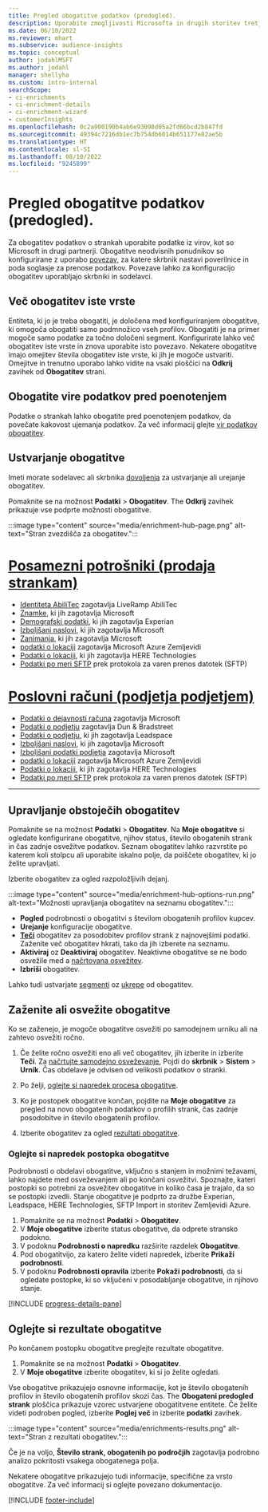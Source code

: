 ```yaml
---
title: Pregled obogatitve podatkov (predogled).
description: Uporabite zmogljivosti Microsofta in drugih storitev tretjih oseb, da obogatite svoje podatke o strankah.
ms.date: 06/10/2022
ms.reviewer: mhart
ms.subservice: audience-insights
ms.topic: conceptual
author: jodahlMSFT
ms.author: jodahl
manager: shellyha
ms.custom: intro-internal
searchScope:
- ci-enrichments
- ci-enrichment-details
- ci-enrichment-wizard
- customerInsights
ms.openlocfilehash: 0c2a900190b4ab6e93098d05a2fd66bcd2b847fd
ms.sourcegitcommit: 49394c7216db1ec7b754db6014b651177e82ae5b
ms.translationtype: HT
ms.contentlocale: sl-SI
ms.lasthandoff: 08/10/2022
ms.locfileid: "9245899"
---
```

# <a name="data-enrichment-preview-overview"></a>Pregled obogatitve podatkov (predogled).

Za obogatitev podatkov o strankah uporabite podatke iz virov, kot so Microsoft in drugi partnerji. Obogatitve neodvisnih ponudnikov so konfigurirane z uporabo [povezav](connections.md), za katere skrbnik nastavi poverilnice in poda soglasje za prenose podatkov. Povezave lahko za konfiguracijo obogatitev uporabljajo skrbniki in sodelavci.  

## <a name="multiple-enrichments-of-the-same-type"></a>Več obogatitev iste vrste

Entiteta, ki jo je treba obogatiti, je določena med konfiguriranjem obogatitve, ki omogoča obogatiti samo podmnožico vseh profilov. Obogatiti je na primer mogoče samo podatke za točno določeni segment. Konfigurirate lahko več obogatitev iste vrste in znova uporabite isto povezavo. Nekatere obogatitve imajo omejitev števila obogatitev iste vrste, ki jih je mogoče ustvariti. Omejitve in trenutno uporabo lahko vidite na vsaki ploščici na **Odkrij** zavihek od **Obogatitev** strani.

## <a name="enrich-data-sources-before-unification"></a>Obogatite vire podatkov pred poenotenjem

Podatke o strankah lahko obogatite pred poenotenjem podatkov, da povečate kakovost ujemanja podatkov. Za več informacij glejte [vir podatkov obogatitev](data-sources-enrichment.md).

## <a name="create-an-enrichment"></a>Ustvarjanje obogatitve

Imeti morate sodelavec ali skrbnika [dovoljenja](permissions.md) za ustvarjanje ali urejanje obogatitev.

Pomaknite se na možnost **Podatki** > **Obogatitev**. The **Odkrij** zavihek prikazuje vse podprte možnosti obogatitve.

:::image type="content" source="media/enrichment-hub-page.png" alt-text="Stran zvezdišča za obogatitev.":::

# <a name="individual-consumers-b-to-c"></a>[Posamezni potrošniki (prodaja strankam)](#tab/b2c)

- [Identiteta AbiliTec](enrichment-liveramp.md) zagotavlja LiveRamp AbiliTec
- [Znamke](enrichment-microsoft.md), ki jih zagotavlja Microsoft
- [Demografski podatki](enrichment-experian.md), ki jih zagotavlja Experian
- [Izboljšani naslovi](enrichment-enhanced-addresses.md), ki jih zagotavlja Microsoft
- [Zanimanja](enrichment-microsoft.md), ki jih zagotavlja Microsoft
- [podatki o lokaciji](enrichment-azure-maps.md) zagotavlja Microsoft Azure Zemljevidi
- [Podatki o lokaciji](enrichment-here.md), ki jih zagotavlja HERE Technologies
- [Podatki po meri SFTP](enrichment-SFTP-custom-import.md) prek protokola za varen prenos datotek (SFTP)

# <a name="business-accounts-b-to-b"></a>[Poslovni računi (podjetja podjetjem)](#tab/b2b)

- [Podatki o dejavnosti računa](enrichment-office.md) zagotavlja Microsoft
- [Podatki o podjetju](enrichment-dnb.md) zagotavlja Dun & Bradstreet
- [Podatki o podjetju](enrichment-leadspace.md), ki jih zagotavlja Leadspace
- [Izboljšani naslovi](enrichment-enhanced-addresses.md), ki jih zagotavlja Microsoft
- [Izboljšani podatki podjetja](enrichment-enhanced-company-data.md) zagotavlja Microsoft
- [podatki o lokaciji](enrichment-azure-maps.md) zagotavlja Microsoft Azure Zemljevidi
- [Podatki o lokaciji](enrichment-here.md), ki jih zagotavlja HERE Technologies
- [Podatki po meri SFTP](enrichment-SFTP-custom-import.md) prek protokola za varen prenos datotek (SFTP)

---

## <a name="manage-existing-enrichments"></a>Upravljanje obstoječih obogatitev

Pomaknite se na možnost **Podatki** > **Obogatitev**. Na **Moje obogatitve** si ogledate konfigurirane obogatitve, njihov status, število obogatenih strank in čas zadnje osvežitve podatkov. Seznam obogatitev lahko razvrstite po katerem koli stolpcu ali uporabite iskalno polje, da poiščete obogatitev, ki jo želite upravljati.

Izberite obogatitev za ogled razpoložljivih dejanj.

:::image type="content" source="media/enrichment-hub-options-run.png" alt-text="Možnosti upravljanja obogatitev na seznamu obogatitev.":::

- **Pogled** podrobnosti o obogatitvi s številom obogatenih profilov kupcev.
- **Urejanje** konfiguracije obogatitve.
- [**Teči**](#run-or-refresh-enrichments) obogatitev za posodobitev profilov strank z najnovejšimi podatki. Zaženite več obogatitev hkrati, tako da jih izberete na seznamu.
- **Aktiviraj** oz **Deaktiviraj** obogatitev. Neaktivne obogatitve se ne bodo osvežile med a [načrtovana osvežitev](schedule-refresh.md).
- **Izbriši** obogatitev.

Lahko tudi ustvarjate [segmenti](segments.md) oz [ukrepe](measures.md) od obogatitev.

## <a name="run-or-refresh-enrichments"></a>Zaženite ali osvežite obogatitve

Ko se zaženejo, je mogoče obogatitve osvežiti po samodejnem urniku ali na zahtevo osvežiti ročno.

1. Če želite ročno osvežiti eno ali več obogatitev, jih izberite in izberite **Teči**. Za [načrtujte samodejno osveževanje](schedule-refresh.md), Pojdi do **skrbnik** > **Sistem** > **Urnik**. Čas obdelave je odvisen od velikosti podatkov o stranki.

1. Po želji, [oglejte si napredek procesa obogatitve](#see-the-progress-of-the-enrichment-process).

1. Ko je postopek obogatitve končan, pojdite na **Moje obogatitve** za pregled na novo obogatenih podatkov o profilih strank, čas zadnje posodobitve in število obogatenih profilov.

1. Izberite obogatitev za ogled [rezultati obogatitve](#view-enrichment-results).

### <a name="see-the-progress-of-the-enrichment-process"></a>Oglejte si napredek postopka obogatitve

Podrobnosti o obdelavi obogatitve, vključno s stanjem in možnimi težavami, lahko najdete med osveževanjem ali po končani osvežitvi. Spoznajte, kateri postopki so potrebni za osvežitev obogatitve in koliko časa je trajalo, da so se postopki izvedli. Stanje obogatitve je podprto za družbe Experian, Leadspace, HERE Technologies, SFTP Import in storitev Zemljevidi Azure.

1. Pomaknite se na možnost **Podatki** > **Obogatitev**.
1. V **Moje obogatitve** izberite status obogatitve, da odprete stransko podokno.
1. V podoknu **Podrobnosti o napredku** razširite razdelek **Obogatitve**.
1. Pod obogatitvijo, za katero želite videti napredek, izberite **Prikaži podrobnosti**.
1. V podoknu **Podrobnosti opravila** izberite **Pokaži podrobnosti**, da si ogledate postopke, ki so vključeni v posodabljanje obogatitve, in njihovo stanje.

[!INCLUDE [progress-details-pane](includes/progress-details-pane.md)]

## <a name="view-enrichment-results"></a>Oglejte si rezultate obogatitve

Po končanem postopku obogatitve preglejte rezultate obogatitve.

1. Pomaknite se na možnost **Podatki** > **Obogatitev**.
1. V **Moje obogatitve** izberite obogatitev, ki si jo želite ogledati.

Vse obogatitve prikazujejo osnovne informacije, kot je število obogatenih profilov in število obogatenih profilov skozi čas. The **Obogateni predogled strank** ploščica prikazuje vzorec ustvarjene obogatitvene entitete. Če želite videti podroben pogled, izberite **Poglej več** in izberite **podatki** zavihek.

:::image type="content" source="media/enrichments-results.png" alt-text="Stran z rezultati obogatitev.":::

Če je na voljo, **Število strank, obogatenih po področjih** zagotavlja podrobno analizo pokritosti vsakega obogatenega polja.

Nekatere obogatitve prikazujejo tudi informacije, specifične za vrsto obogatitve. Za več informacij si oglejte povezano dokumentacijo.

[!INCLUDE [footer-include](includes/footer-banner.md)]

